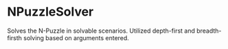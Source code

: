 NPuzzleSolver
=============

Solves the N-Puzzle in solvable scenarios. Utilized depth-first and breadth-firsth solving based on arguments entered.
